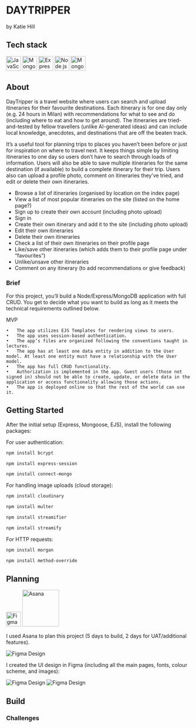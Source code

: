 # DAYTRIPPER
by Katie Hill


## Tech stack

<img src="https://cdn.jsdelivr.net/gh/devicons/devicon/icons/javascript/javascript-original.svg" 
     alt="JavaScript" width="40" height="40"/>
<img src="https://cdn.jsdelivr.net/gh/devicons/devicon@latest/icons/mongoose/mongoose-original-wordmark.svg" 
     alt="Mongoose" width="40" height="40"/>
<img src="https://cdn.jsdelivr.net/gh/devicons/devicon@latest/icons/express/express-original.svg" 
     alt="Express" width="40" height="40"/>
<img src="https://cdn.jsdelivr.net/gh/devicons/devicon@latest/icons/nodejs/nodejs-original.svg" 
     alt="Node js" width="40" height="40"/>
<img src="https://cdn.jsdelivr.net/gh/devicons/devicon@latest/icons/mongodb/mongodb-plain-wordmark.svg" 
     alt="MongoDB" width="40" height="40"/>


## About

DayTripper is a travel website where users can search and upload itineraries for their favourite destinations. Each itinerary is for one day only (e.g. 24 hours in Milan) with recommendations for what to see and do (including where to eat and how to get around). The itineraries are tried-and-tested by fellow travellers (unlike AI-generated ideas) and can include local knowledge, anecdotes, and destinations that are off the beaten track. 

It’s a useful tool for planning trips to places you haven’t been before or just for inspiration on where to travel next. It keeps things simple by limiting itineraries to one day so users don’t have to search through loads of information. Users will also be able to save multiple itineraries for the same destination (if available) to build a complete itinerary for their trip. Users also can upload a profile photo, comment on itineraries they’ve tried, and edit or delete their own itineraries.


* Browse a list of itineraries (organised by location on the index page)
* View a list of most popular itineraries on the site (listed on the home page?)
* Sign up to create their own account (including photo upload)
* Sign in
* Create their own itinerary and add it to the site (including photo upload)
* Edit their own itineraries
* Delete their own itineraries
* Check a list of their own itineraries on their profile page
* Like/save other itineraries (which adds them to their profile page under “favourites”)
* Unlike/unsave other itineraries
* Comment on any itinerary (to add recommendations or give feedback)


### Brief


For this project, you’ll build a Node/Express/MongoDB application with full CRUD. You get to decide what you want to build as long as it meets the technical requirements outlined below.

MVP

	•	The app utilizes EJS Templates for rendering views to users.
	•	The app uses session-based authentication.
	•	The app’s files are organized following the conventions taught in lectures.
	•	The app has at least one data entity in addition to the User model. At least one entity must have a relationship with the User model.
	•	The app has full CRUD functionality.
	•	Authorization is implemented in the app. Guest users (those not signed in) should not be able to create, update, or delete data in the application or access functionality allowing those actions.
	•	The app is deployed online so that the rest of the world can use it.





## Getting Started

After the initial setup (Express, Mongoose, EJS), install the following packages: 

For user authentication: 

```bash
npm install bcrypt
```

```bash
npm install express-session
```

```bash
npm install connect-mongo
```


For handling image uploads (cloud storage):

```bash
npm install cloudinary
```

```bash
npm install multer
```

```bash
npm install streamifier
```

```bash
npm install streamify
```

For HTTP requests: 

```bash
npm install morgan
```

```bash
npm install method-override
```




## Planning 

<img src="https://cdn.jsdelivr.net/gh/devicons/devicon@latest/icons/figma/figma-original.svg" 
     alt="Figma" width="40" height="40"/>
<img src="https://upload.wikimedia.org/wikipedia/commons/3/3b/Asana_logo.svg" 
     alt="Asana" width="100" height="100"/>

I used Asana to plan this project (5 days to build, 2 days for UAT/additional features).

![Figma Design](https://res.cloudinary.com/dh0z1a9nd/image/upload/v1757593538/DayTripper_Planning_nt2swt.png)

I created the UI design in Figma (including all the main pages, fonts, colour scheme, and images): 

![Figma Design](https://res.cloudinary.com/dh0z1a9nd/image/upload/v1757586531/DayTripper_project2_iwddk3.png)
![Figma Design](https://res.cloudinary.com/dh0z1a9nd/image/upload/v1757586968/DayTripper_project2_2_xtjkap.png)



## Build



### Challenges



